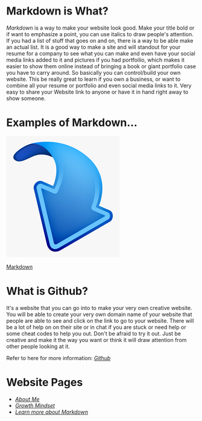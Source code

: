 # Markdown is What?
*Markdown* is a way to make your website look good. Make your title bold or if want to emphasize a point, you can use italics
to draw people's attention. If you had a list of stuff that goes on and on, there is a way to be able make an actual list.
It is a good way to make a site and will standout for your resume for a company to see what you can make and even have your social media
links added to it and pictures if you had portfoilio, which makes it easier to show them online instead of bringing a book or giant 
portfolio case you have to carry around. 
So basically you can control/build your own website. This be really great to learn if you own a business, or want to combine all your resume or
portfolio and even social media links to it. Very easy to share your Website link to anyone or have it in hand right away to show someone. 

# Examples of Markdown...
![Arrow](/BlueArrow.png) 

[Markdown](/https://docs.github.com/en/github/writing-on-github/getting-started-with-writing-and-formatting-on-github/basic-writing-and-formatting-syntax)

# What is Github?
It's a website that you can go into to make your very own creative website. You will be able to create your very own domain name of your website
that people are able to see and click on the link to go to your website. There will be a lot of help on on their site or in chat if you are stuck or need 
help or some cheat codes to help you out. Don't be afraid to try it out. Just be creative and make it the way you want or think it will draw attention 
from other people looking at it. 

Refer to here for more information: [*Github*](/https://pages.github.com/) 

# Website Pages
- [*About Me*](/README.md)
- [*Growth Mindset*](/GrowthMindset.md)
- [*Learn more about Markdown*](/Learning_Markdown.md)
